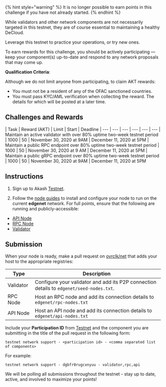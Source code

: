 {% hint style="warning" %}
It is no longer possible to earn points in this challenge if you have
not already started.
{% endhint %}

While validators and other network components are not necessarily targeted in this testnet, they are of course essential to maintaining a healthy DeCloud. 

Leverage this testnet to practice your operations, or try new ones.

To earn rewards for this challenge, you should be actively participating — keep your component(s) up-to-date and respond to any network proposals that may come up.

**Qualification Criteria**:

Although we do not limit anyone from participating, to claim AKT rewards:

* You must not be a resident of any of the OFAC sanctioned countries.
* You must pass KYC/AML verification when collecting the reward. The details for which will be posted at a later time.

## Challenges and Rewards

| Task	| Reward (AKT) | Limit	| Start 	| Deadline
| --- | --- | --- | --- | --- | ---
| Maintain an active validator with over 80% uptime two-week testnet period	| 1000 | 50	| November 30, 2020 at 9AM	| December 11, 2020 at 5PM
| Maintain a public RPC endpoint over 80% uptime two-week testnet period | 1000 | 50 |  November 30, 2020 at 9 AM |  December 11, 2020 at 5PM
| Maintain a public gRPC endpoint over 80% uptime two-week testnet period | 1000 | 50 | November 30, 2020 at 9AM	| December 11, 2020 at 5PM

## Instructions


1) Sign up to Akash [Testnet](https://app.akash.network).

2) Follow the [node guides](/guides/node/README.md) to install and configure your node to run on the current **edgenet** network.
For full points, ensure that the following are running and publicly-accessible:

* [API Node](/guides/node/api-service.md)
* [RPC Node](/guides/node/rpc-service.md)
* [Validator](/guides/node/validator.md)

## Submission

When your node is ready, make a pull request on [ovrclk/net](https://github.com/ovrclk/net) that adds your host to the appropriate registries:

| Type | Description |
| --- | ---
| Validator | Configure your validator and add its P2P connection details to `edgenet/seed-nodes.txt`.
| RPC Node | Host an RPC node and add its connection details to `edgenet/rpc-nodes.txt`
| API Node | Host an API node and add its connection details to `edgenet/api-nodes.txt`

Include your **Participation ID** from [Testnet](https://app.akash.network) and the component you are
submitting in the title of the pull request in the following form:

```
testnet network support - <participation id> - <comma separated list of components>
```

For example:

```
testnet network support - dgbfr0rugcxnyuu - validator,rpc,api
```

We will be polling all submissions throughout the testnet - stay up to date, active, and involved to maximize your points!
